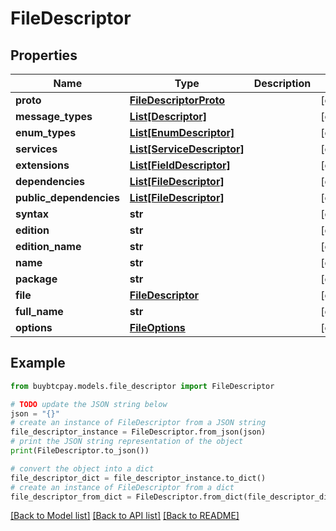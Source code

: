 # FileDescriptor


## Properties

Name | Type | Description | Notes
------------ | ------------- | ------------- | -------------
**proto** | [**FileDescriptorProto**](FileDescriptorProto.md) |  | [optional] 
**message_types** | [**List[Descriptor]**](Descriptor.md) |  | [optional] 
**enum_types** | [**List[EnumDescriptor]**](EnumDescriptor.md) |  | [optional] 
**services** | [**List[ServiceDescriptor]**](ServiceDescriptor.md) |  | [optional] 
**extensions** | [**List[FieldDescriptor]**](FieldDescriptor.md) |  | [optional] 
**dependencies** | [**List[FileDescriptor]**](FileDescriptor.md) |  | [optional] 
**public_dependencies** | [**List[FileDescriptor]**](FileDescriptor.md) |  | [optional] 
**syntax** | **str** |  | [optional] 
**edition** | **str** |  | [optional] 
**edition_name** | **str** |  | [optional] 
**name** | **str** |  | [optional] 
**package** | **str** |  | [optional] 
**file** | [**FileDescriptor**](FileDescriptor.md) |  | [optional] 
**full_name** | **str** |  | [optional] 
**options** | [**FileOptions**](FileOptions.md) |  | [optional] 

## Example

```python
from buybtcpay.models.file_descriptor import FileDescriptor

# TODO update the JSON string below
json = "{}"
# create an instance of FileDescriptor from a JSON string
file_descriptor_instance = FileDescriptor.from_json(json)
# print the JSON string representation of the object
print(FileDescriptor.to_json())

# convert the object into a dict
file_descriptor_dict = file_descriptor_instance.to_dict()
# create an instance of FileDescriptor from a dict
file_descriptor_from_dict = FileDescriptor.from_dict(file_descriptor_dict)
```
[[Back to Model list]](../README.md#documentation-for-models) [[Back to API list]](../README.md#documentation-for-api-endpoints) [[Back to README]](../README.md)


